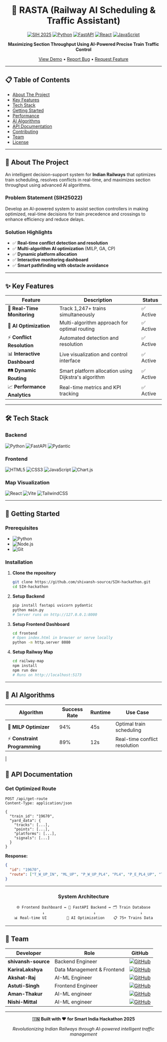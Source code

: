 <div align="center">

# 🚂 RASTA (Railway AI Scheduling & Traffic Assistant)

[![SIH 2025](https://img.shields.io/badge/SIH-2025-blue?style=for-the-badge)](https://github.com/shivansh-source/SIH-hackathon)
[![Python](https://img.shields.io/badge/Python-3776AB?style=for-the-badge&logo=python&logoColor=white)](https://python.org)
[![FastAPI](https://img.shields.io/badge/FastAPI-009688?style=for-the-badge&logo=fastapi&logoColor=white)](https://fastapi.tiangolo.com)
[![React](https://img.shields.io/badge/React-20232A?style=for-the-badge&logo=react&logoColor=61DAFB)](https://reactjs.org)
[![JavaScript](https://img.shields.io/badge/JavaScript-F7DF1E?style=for-the-badge&logo=javascript&logoColor=black)](https://javascript.com)

**Maximizing Section Throughput Using AI-Powered Precise Train Traffic Control**

[View Demo](#-demo) • [Report Bug](https://github.com/shivansh-source/SIH-hackathon/issues) • [Request Feature](https://github.com/shivansh-source/SIH-hackathon/issues)

</div>

---

## 📋 Table of Contents

- [About The Project](#-about-the-project)
- [Key Features](#-key-features)  
- [Tech Stack](#️-tech-stack)
- [Getting Started](#-getting-started)
- [Performance](#-performance)
- [AI Algorithms](#-ai-algorithms)
- [API Documentation](#-api-documentation)
- [Contributing](#-contributing)
- [Team](#-team)
- [License](#-license)

---

## 🎯 About The Project

An intelligent decision-support system for **Indian Railways** that optimizes train scheduling, resolves conflicts in real-time, and maximizes section throughput using advanced AI algorithms.

### Problem Statement (SIH25022)
Develop an AI-powered system to assist section controllers in making optimized, real-time decisions for train precedence and crossings to enhance efficiency and reduce delays.

### Solution Highlights
- ✅ **Real-time conflict detection and resolution**
- ✅ **Multi-algorithm AI optimization** (MILP, GA, CP)
- ✅ **Dynamic platform allocation**
- ✅ **Interactive monitoring dashboard** 
- ✅ **Smart pathfinding with obstacle avoidance**

---

## ✨ Key Features

| Feature | Description | Status |
|---------|-------------|--------|
| 🔄 **Real-Time Monitoring** | Track 1,247+ trains simultaneously | ✅ Active |
| 🤖 **AI Optimization** | Multi-algorithm approach for optimal routing | ✅ Active |  
| ⚡ **Conflict Resolution** | Automated detection and resolution | ✅ Active |
| 📊 **Interactive Dashboard** | Live visualization and control interface | ✅ Active |
| 🛤️ **Dynamic Routing** | Smart platform allocation using Dijkstra's algorithm | ✅ Active |
| 📈 **Performance Analytics** | Real-time metrics and KPI tracking | ✅ Active |

---

## 🛠️ Tech Stack

### Backend
![Python](https://img.shields.io/badge/Python-3776AB?style=flat-square&logo=python&logoColor=white)
![FastAPI](https://img.shields.io/badge/FastAPI-009688?style=flat-square&logo=fastapi&logoColor=white)
![Pydantic](https://img.shields.io/badge/Pydantic-E92063?style=flat-square&logo=pydantic&logoColor=white)

### Frontend  
![HTML5](https://img.shields.io/badge/HTML5-E34F26?style=flat-square&logo=html5&logoColor=white)
![CSS3](https://img.shields.io/badge/CSS3-1572B6?style=flat-square&logo=css3&logoColor=white)
![JavaScript](https://img.shields.io/badge/JavaScript-F7DF1E?style=flat-square&logo=javascript&logoColor=black)
![Chart.js](https://img.shields.io/badge/Chart.js-FF6384?style=flat-square&logo=chart.js&logoColor=white)

### Map Visualization
![React](https://img.shields.io/badge/React-20232A?style=flat-square&logo=react&logoColor=61DAFB)
![Vite](https://img.shields.io/badge/Vite-646CFF?style=flat-square&logo=vite&logoColor=white)
![TailwindCSS](https://img.shields.io/badge/Tailwind_CSS-38B2AC?style=flat-square&logo=tailwind-css&logoColor=white)

---

## 🚀 Getting Started

### Prerequisites
- ![Python](https://img.shields.io/badge/Python-3.8+-3776AB?style=flat-square&logo=python&logoColor=white)
- ![Node.js](https://img.shields.io/badge/Node.js-16+-339933?style=flat-square&logo=node.js&logoColor=white)
- ![Git](https://img.shields.io/badge/Git-F05032?style=flat-square&logo=git&logoColor=white)

### Installation

1. **Clone the repository**
   ```bash
   git clone https://github.com/shivansh-source/SIH-hackathon.git
   cd SIH-hackathon
   ```

2. **Setup Backend**
   ```bash
   pip install fastapi uvicorn pydantic
   python main.py
   # Server runs on http://127.0.0.1:8000
   ```

3. **Setup Frontend Dashboard**
   ```bash
   cd frontend
   # Open index.html in browser or serve locally
   python -m http.server 8080
   ```

4. **Setup Railway Map**
   ```bash
   cd railway-map
   npm install
   npm run dev
   # Runs on http://localhost:5173
   ```






---

## 🧠 AI Algorithms

| Algorithm | Success Rate | Runtime | Use Case |
|-----------|-------------|---------|----------|
| 🎲 **MILP Optimizer** | 94% | 45s | Optimal train scheduling |
| ⚡ **Constraint Programming** | 89% | 12s | Real-time conflict resolution |
| 


## 🔧 API Documentation

### Get Optimized Route
```http
POST /api/get-route
Content-Type: application/json

{
  "train_id": "19670",
  "yard_data": {
    "tracks": [...],
    "points": [...], 
    "platforms": [...],
    "signals": [...]
  }
}
```

**Response:**
```json
{
  "id": "19670",
  "route": ["T_W_UP_IN", "ML_UP", "P_W_UP_PL4", "PL4", "P_E_PL4_UP", "T_E_UP_OUT"]
}
```

---



<div align="center">

### System Architecture
```
🌐 Frontend Dashboard ↔️ 🔗 FastAPI Backend ↔️ 🗂️ Train Database
        ↓                      ↓                    ↓
📊 Real-time UI         🤖 AI Optimization    📋 75+ Trains Data
```

</div>

---




## 👥 Team

<div align="center">

| Developer | Role | GitHub |
|-----------|------|--------|
| **shivansh-source** | Backend Engineer  | [![GitHub](https://img.shields.io/badge/GitHub-100000?style=flat-square&logo=github&logoColor=white)](https://github.com/shivansh-source) |
| **KariraLakshya** | Data Management & Frontend | [![GitHub](https://img.shields.io/badge/GitHub-100000?style=flat-square&logo=github&logoColor=white)](https://github.com/KariraLakshya) |
| **Akshat-Raj** | AI-ML Engineer | [![GitHub](https://img.shields.io/badge/GitHub-100000?style=flat-square&logo=github&logoColor=white)](https://github.com/Akshat-Raj) |
| **Astuti-Singh** | Frontend Engineer | [![GitHub](https://img.shields.io/badge/GitHub-100000?style=flat-square&logo=github&logoColor=white)](https://github.com/astutisingh27) |
| **Aman-Thakur** | AI-ML engineer | [![GitHub](https://img.shields.io/badge/GitHub-100000?style=flat-square&logo=github&logoColor=white)](https://github.com/Zenith1415) |
| **Nishi-Mittal** | AI-ML engineer | [![GitHub](https://img.shields.io/badge/GitHub-100000?style=flat-square&logo=github&logoColor=white)](https://github.com/nishimittal112) |



</div>

---





<div align="center">

**🇮🇳 Built with ❤️ for Smart India Hackathon 2025**

*Revolutionizing Indian Railways through AI-powered intelligent traffic management*

